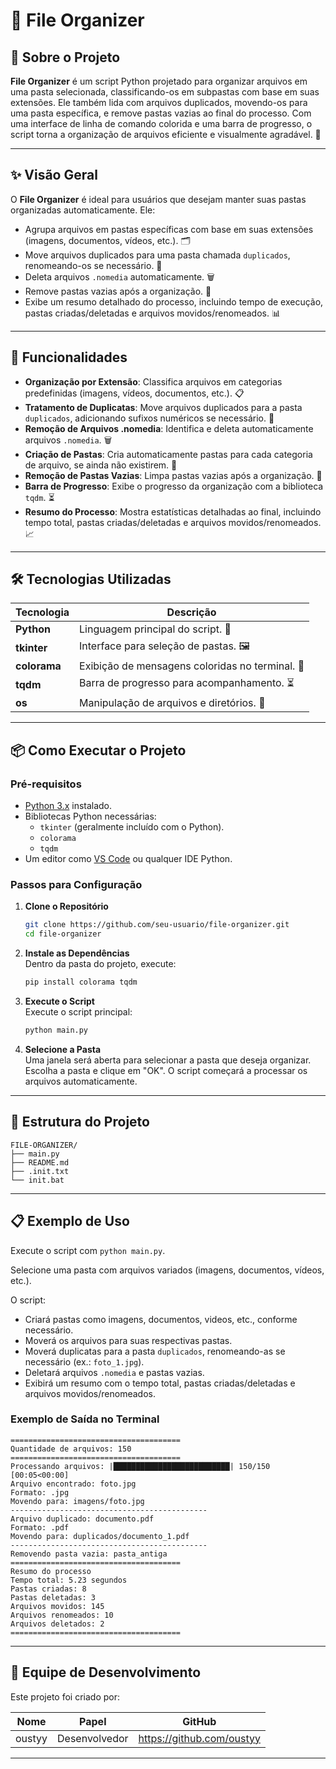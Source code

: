 
# 📁 File Organizer

## 📖 Sobre o Projeto

**File Organizer** é um script Python projetado para organizar arquivos em uma pasta selecionada, classificando-os em subpastas com base em suas extensões. Ele também lida com arquivos duplicados, movendo-os para uma pasta específica, e remove pastas vazias ao final do processo. Com uma interface de linha de comando colorida e uma barra de progresso, o script torna a organização de arquivos eficiente e visualmente agradável. 📂

---

## ✨ Visão Geral

O **File Organizer** é ideal para usuários que desejam manter suas pastas organizadas automaticamente. Ele:
- Agrupa arquivos em pastas específicas com base em suas extensões (imagens, documentos, vídeos, etc.). 🗂️
- Move arquivos duplicados para uma pasta chamada `duplicados`, renomeando-os se necessário. 🔄
- Deleta arquivos `.nomedia` automaticamente. 🗑️
- Remove pastas vazias após a organização. 🧹
- Exibe um resumo detalhado do processo, incluindo tempo de execução, pastas criadas/deletadas e arquivos movidos/renomeados. 📊

---

## 🚀 Funcionalidades

- **Organização por Extensão**: Classifica arquivos em categorias predefinidas (imagens, vídeos, documentos, etc.). 📋
- **Tratamento de Duplicatas**: Move arquivos duplicados para a pasta `duplicados`, adicionando sufixos numéricos se necessário. 🔢
- **Remoção de Arquivos .nomedia**: Identifica e deleta automaticamente arquivos `.nomedia`. 🗑️
- **Criação de Pastas**: Cria automaticamente pastas para cada categoria de arquivo, se ainda não existirem. 📁
- **Remoção de Pastas Vazias**: Limpa pastas vazias após a organização. 🧹
- **Barra de Progresso**: Exibe o progresso da organização com a biblioteca `tqdm`. ⏳
- **Resumo do Processo**: Mostra estatísticas detalhadas ao final, incluindo tempo total, pastas criadas/deletadas e arquivos movidos/renomeados. 📈

---

## 🛠️ Tecnologias Utilizadas

| Tecnologia         | Descrição                              |
|--------------------|----------------------------------------|
| **Python**         | Linguagem principal do script. 🐍      |
| **tkinter**        | Interface para seleção de pastas. 🖼️  |
| **colorama**       | Exibição de mensagens coloridas no terminal. 🎨 |
| **tqdm**           | Barra de progresso para acompanhamento. ⏳ |
| **os**             | Manipulação de arquivos e diretórios. 📂 |

---

## 📦 Como Executar o Projeto

### Pré-requisitos
- [Python 3.x](https://www.python.org/downloads/) instalado.
- Bibliotecas Python necessárias:
  - `tkinter` (geralmente incluído com o Python).
  - `colorama`
  - `tqdm`
- Um editor como [VS Code](https://code.visualstudio.com/) ou qualquer IDE Python.

### Passos para Configuração

1. **Clone o Repositório**  
   ```bash
   git clone https://github.com/seu-usuario/file-organizer.git
   cd file-organizer
   ```

2. **Instale as Dependências**  
   Dentro da pasta do projeto, execute:
   ```bash
   pip install colorama tqdm
   ```

3. **Execute o Script**  
   Execute o script principal:
   ```bash
   python main.py
   ```

4. **Selecione a Pasta**  
   Uma janela será aberta para selecionar a pasta que deseja organizar. Escolha a pasta e clique em "OK". O script começará a processar os arquivos automaticamente.

---

## 🌟 Estrutura do Projeto

```
FILE-ORGANIZER/
├── main.py                  
├── README.md                
├── .init.txt               
└── init.bat         
```

---

## 📋 Exemplo de Uso

Execute o script com `python main.py`.

Selecione uma pasta com arquivos variados (imagens, documentos, vídeos, etc.).

O script:
- Criará pastas como imagens, documentos, videos, etc., conforme necessário.
- Moverá os arquivos para suas respectivas pastas.
- Moverá duplicatas para a pasta `duplicados`, renomeando-as se necessário (ex.: `foto_1.jpg`).
- Deletará arquivos `.nomedia` e pastas vazias.
- Exibirá um resumo com o tempo total, pastas criadas/deletadas e arquivos movidos/renomeados.

### Exemplo de Saída no Terminal

```
======================================
Quantidade de arquivos: 150
======================================
Processando arquivos: |██████████████████████████| 150/150 [00:05<00:00]
Arquivo encontrado: foto.jpg
Formato: .jpg
Movendo para: imagens/foto.jpg
--------------------------------------------
Arquivo duplicado: documento.pdf
Formato: .pdf
Movendo para: duplicados/documento_1.pdf
--------------------------------------------
Removendo pasta vazia: pasta_antiga
======================================
Resumo do processo
Tempo total: 5.23 segundos
Pastas criadas: 8
Pastas deletadas: 3
Arquivos movidos: 145
Arquivos renomeados: 10
Arquivos deletados: 2
======================================
```

---

## 👥 Equipe de Desenvolvimento

Este projeto foi criado por:

| Nome     | Papel         | GitHub                    |
|----------|---------------|---------------------------|
| oustyy | Desenvolvedor | https://github.com/oustyy   |

---


